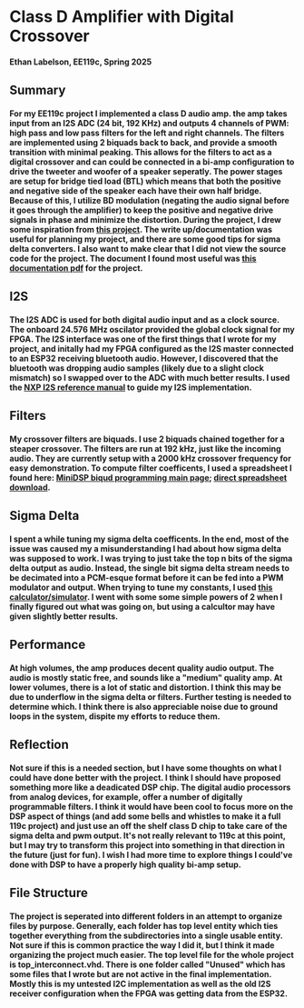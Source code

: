 # Class D Amplifier with Digital Crossover
#### Ethan Labelson, EE119c, Spring 2025
## Summary
#### For my EE119c project I implemented a class D audio amp. the amp takes input from an I2S ADC (24 bit, 192 KHz) and outputs 4 channels of PWM: high pass and low pass filters for the left and right channels. The filters are implemented using 2 biquads back to back, and provide a smooth transition with minimal peaking. This allows for the filters to act as a digital crossover and can could be connected in a bi-amp configuration to drive the tweeter and woofer of a speaker seperatly. The power stages are setup for bridge tied load (BTL) which means that both the positive and negative side of the speaker each have their own half bridge. Because of this, I utilize BD modulation (negating the audio signal before it goes through the amplifier) to keep the positive and negative drive signals in phase and minimize the distortion. During the project, I drew some inspiration from [this project](https://github.com/YetAnotherElectronicsChannel/FPGA-Class-D-Amplifier?tab=readme-ov-file). The write up/documentation was useful for planning my project, and there are some good tips for sigma delta converters. I also want to make clear that I did not view the source code for the project. The document I found most useful was [this documentation pdf](https://github.com/YetAnotherElectronicsChannel/FPGA-Class-D-Amplifier/blob/master/Documentation_FPGA_ClassD.pdf) for the project. 
## I2S
#### The I2S ADC is used for both digital audio input and as a clock source. The onboard 24.576 MHz oscilator provided the global clock signal for my FPGA. The I2S interface was one of the first things that I wrote for my project, and initally had my FPGA configured as the I2S master connected to an ESP32 receiving bluetooth audio. However, I discovered that the bluetooth was dropping audio samples (likely due to a slight clock mismatch) so I swapped over to the ADC with much better results. I used the [NXP I2S reference manual](https://www.nxp.com/docs/en/user-manual/UM11732.pdf) to guide my I2S implementation. 
## Filters
#### My crossover filters are biquads. I use 2 biquads chained together for a steaper crossover. The filters are run at 192 kHz, just like the incoming audio. They are currently setup with a 2000 kHz crossover frequency for easy demonstration. To compute filter coefficents, I used a spreadsheet I found here: [MiniDSP biqud programming main page](https://www.minidsp.com/applications/advanced-tools/advanced-biquad-programming); [direct spreadsheet download](https://www.minidsp.com/images/fbfiles/files/All_digital_coefs_v1-20101026.zip). 
## Sigma Delta
#### I spent a while tuning my sigma delta coefficents. In the end, most of the issue was caused my a misunderstanding I had about how sigma delta was supposed to work. I was trying to just take the top n bits of the sigma delta output as audio. Instead, the single bit sigma delta stream needs to be decimated into a PCM-esque format before it can be fed into a PWM modulator and output. When trying to tune my constants, I used [this calculator/simulator](https://www.sigma-delta.de/). I went with some some simple powers of 2 when I finally figured out what was going on, but using a calcultor may have given slightly better results.
## Performance
#### At high volumes, the amp produces decent quality audio output. The audio is mostly static free, and sounds like a "medium" quality amp. At lower volumes, there is a lot of static and distortion. I think this may be due to underflow in the sigma delta or filters. Further testing is needed to determine which. I think there is also appreciable noise due to ground loops in the system, dispite my efforts to reduce them.
## Reflection
#### Not sure if this is a needed section, but I have some thoughts on what I could have done better with the project. I think I should have proposed something more like a deadicated DSP chip. The digital audio processors from analog devices, for example, offer a number of digitally programmable filters. I think it would have been cool to focus more on the DSP aspect of things (and add some bells and whistles to make it a full 119c project) and just use an off the shelf class D chip to take care of the sigma delta and pwm output. It's not really relevant to 119c at this point, but I may try to transform this project into something in that direction in the future (just for fun). I wish I had more time to explore things I could've done with DSP to have a properly high quality bi-amp setup.
## File Structure
#### The project is seperated into different folders in an attempt to organize files by purpose. Generally, each folder has top level entity which ties together everything from the subdirectories into a single usable entity. Not sure if this is common practice the way I did it, but I think it made organizing the project much easier. The top level file for the whole project is top_interconnect.vhd. There is one folder called "Unused" which has some files that I wrote but are not active in the final implementation. Mostly this is my untested I2C implementation as well as the old I2S receiver configuration when the FPGA was getting data from the ESP32.